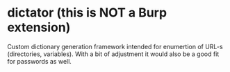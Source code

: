 dictator (this is NOT a Burp extension)
========

Custom dictionary generation framework intended for enumertion of URL-s (directories, variables). With a bit of adjustment it would also be a good fit for passwords as well.

